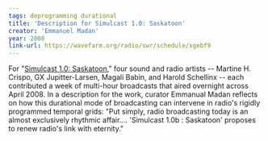 ```yaml
---
tags: deprogramming durational
title: 'Description for Simulcast 1.0: Saskatoon'
creator: 'Emmanuel Madan'
year: 2008
link-url: https://wavefarm.org/radio/swr/schedule/xgebf9
---
```


For "[Simulcast 1.0: Saskatoon](https://wavefarm.org/radio/swr/schedule/xgebf9)," four sound and radio artists -- Martine H. Crispo, GX Jupitter-Larsen, Magali Babin, and Harold Schellinx -- each contributed a week of multi-hour broadcasts that aired overnight across April 2008. In a description for the work, curator Emmanual Madan reflects on how this durational mode of broadcasting can intervene in radio's rigidly programmed temporal grids: "Put simply, radio broadcasting today is an almost exclusively rhythmic affair.... 'Simulcast 1.0b : Saskatoon' proposes to renew radio's link with eternity."

